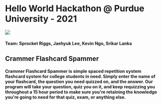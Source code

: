 # Hello World Hackathon @ Purdue University - 2021
<img src=https://www.helloworldpurdue.com/_next/static/media/landing.243c83854c9e76c4a9ff98b3e02f7de3.png></img>
#### Team: Sprocket Riggs, Jaehyuk Lee, Kevin Ngo, Srikar Lanka


## Crammer Flashcard Spammer 
#### Crammer Flashcard Spammer is simple spaced repetition system flashcard system for college students in need. Simply enter the name of your flashcard, the question you need quizzed on, and the answer. Our program will take your question, quiz you on it, and keep requizzing you throughout a 15 hour period to make sure you're retaining the knowledge you're going to need for that quiz, exam, or anything else.
